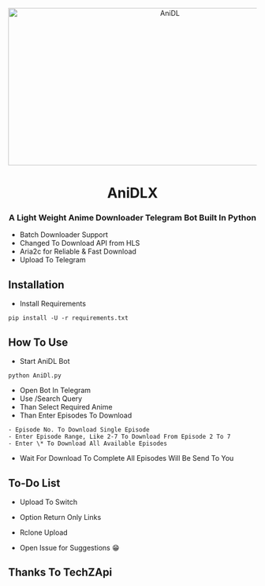 <p align="center">
  <a href="https://github.com/MrxAravind/AniDLX">
    <img src="https://socialify.git.ci/MrxAravind/AniDLX/image?description=1&descriptionEditable=A%20Light%20Weight%20Anime%20Downloader%20Telegram%20Bot%20Built%20In%20Python&font=Jost&forks=1&issues=1&name=1&pattern=Circuit%20Board&stargazers=1&theme=Dark" alt="AniDL" width="640" height="320" /></a></p>
<h1 align="center">AniDLX</h1>
<h3 align="center">A Light Weight Anime Downloader Telegram Bot Built In Python</h3>

-   Batch Downloader Support
-   Changed To Download API from HLS
-   Aria2c for Reliable & Fast Download
-   Upload To Telegram

## Installation

-   Install Requirements

```
pip install -U -r requirements.txt
```

## How To Use

-   Start AniDL Bot

```
python AniDl.py
```
-   Open Bot In Telegram
-   Use /Search Query
-   Than Select Required Anime
-   Than Enter Episodes To Download

```
- Episode No. To Download Single Episode
- Enter Episode Range, Like 2-7 To Download From Episode 2 To 7
- Enter \* To Download All Available Episodes
```

-   Wait For Download To Complete All Episodes Will Be Send To You


## To-Do List 

- Upload To Switch
- Option Return Only Links
- Rclone Upload
  
- Open Issue for Suggestions 😁

## Thanks To TechZApi

